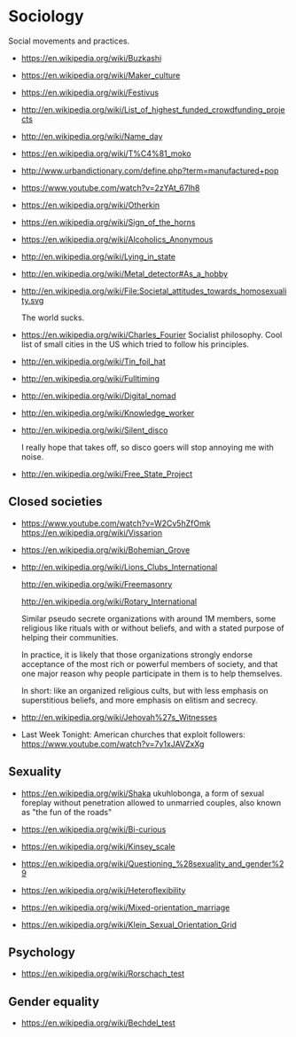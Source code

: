 # Sociology

Social movements and practices.

-   <https://en.wikipedia.org/wiki/Buzkashi>

-   <https://en.wikipedia.org/wiki/Maker_culture>

-   <https://en.wikipedia.org/wiki/Festivus>

-   <http://en.wikipedia.org/wiki/List_of_highest_funded_crowdfunding_projects>

-   <http://en.wikipedia.org/wiki/Name_day>

-   <https://en.wikipedia.org/wiki/T%C4%81_moko>

-   <http://www.urbandictionary.com/define.php?term=manufactured+pop>

-   <https://www.youtube.com/watch?v=2zYAt_67lh8>

-   <https://en.wikipedia.org/wiki/Otherkin>

-   <https://en.wikipedia.org/wiki/Sign_of_the_horns>

-   <https://en.wikipedia.org/wiki/Alcoholics_Anonymous>

-   <http://en.wikipedia.org/wiki/Lying_in_state>

-   <http://en.wikipedia.org/wiki/Metal_detector#As_a_hobby>

-   <http://en.wikipedia.org/wiki/File:Societal_attitudes_towards_homosexuality.svg>

    The world sucks.

-   <https://en.wikipedia.org/wiki/Charles_Fourier> Socialist philosophy. Cool list of small cities in the US which tried to follow his principles.

-   <http://en.wikipedia.org/wiki/Tin_foil_hat>

-   <http://en.wikipedia.org/wiki/Fulltiming>

-   <http://en.wikipedia.org/wiki/Digital_nomad>

-   <http://en.wikipedia.org/wiki/Knowledge_worker>

-   <http://en.wikipedia.org/wiki/Silent_disco>

    I really hope that takes off, so disco goers will stop annoying me with noise.

-   <http://en.wikipedia.org/wiki/Free_State_Project>

## Closed societies

-   <https://www.youtube.com/watch?v=W2Cv5hZfOmk> <https://en.wikipedia.org/wiki/Vissarion>

-   <https://en.wikipedia.org/wiki/Bohemian_Grove>

-   <http://en.wikipedia.org/wiki/Lions_Clubs_International>

    <http://en.wikipedia.org/wiki/Freemasonry>

    <http://en.wikipedia.org/wiki/Rotary_International>

    Similar pseudo secrete organizations with around 1M members, some religious like rituals with or without beliefs, and with a stated purpose of helping their communities.

    In practice, it is likely that those organizations strongly endorse acceptance of the most rich or powerful members of society, and that one major reason why people participate in them is to help themselves.

    In short: like an organized religious cults, but with less emphasis on superstitious beliefs, and more emphasis on elitism and secrecy.

-   <http://en.wikipedia.org/wiki/Jehovah%27s_Witnesses>

-   Last Week Tonight: American churches that exploit followers: <https://www.youtube.com/watch?v=7y1xJAVZxXg>

## Sexuality

-   <https://en.wikipedia.org/wiki/Shaka> ukuhlobonga, a form of sexual foreplay without penetration allowed to unmarried couples, also known as "the fun of the roads"

-   <https://en.wikipedia.org/wiki/Bi-curious>

-   <https://en.wikipedia.org/wiki/Kinsey_scale>

-   <https://en.wikipedia.org/wiki/Questioning_%28sexuality_and_gender%29>

-   <https://en.wikipedia.org/wiki/Heteroflexibility>

-   <https://en.wikipedia.org/wiki/Mixed-orientation_marriage>

-   <https://en.wikipedia.org/wiki/Klein_Sexual_Orientation_Grid>

## Psychology

-   <https://en.wikipedia.org/wiki/Rorschach_test>

## Gender equality

-   <https://en.wikipedia.org/wiki/Bechdel_test>
